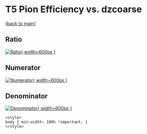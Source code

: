 # T5 Pion Efficiency vs. dzcoarse

[[back to main](./)]



## Ratio

[![Ratio](../mtv/var/T5_211_eff_dzcoarse.png){ width=600px }](../mtv/var/T5_211_eff_dzcoarse.pdf)

## Numerator

[![Numerator](../mtv/num/T5_211_eff_dzcoarse_num0.png){ width=600px }](../mtv/num/T5_211_eff_dzcoarse_num0.pdf)

## Denominator

[![Denominator](../mtv/den/T5_211_eff_dzcoarse_den.png){ width=600px }](../mtv/den/T5_211_eff_dzcoarse_den.pdf)


``` {=html}
<style>
body { min-width: 100% !important; }
</style>
```

